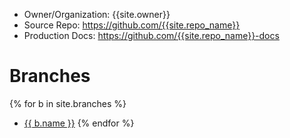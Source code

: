 ---
---

* Owner/Organization: {{site.owner}}
* Source Repo: <https://github.com/{{site.repo_name}}>
* Production Docs: <https://github.com/{{site.repo_name}}-docs>


# Branches

{% for b in site.branches %}
* [{{ b.name }}](storybook-qa/{{b.name}})
{% endfor %}


